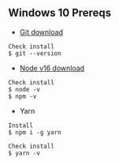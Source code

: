 ## Windows 10 Prereqs

- [Git download](https://git-scm.com/downloads)

```
Check install
$ git --version
```

- [Node v16 download](https://nodejs.org/en/)

```
Check install
$ node -v
$ npm -v
```

- Yarn
```
Install
$ npm i -g yarn

Check install
$ yarn -v
```
